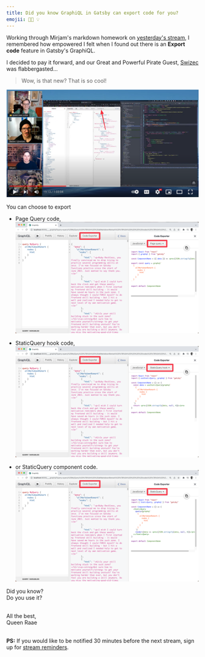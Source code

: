 ```yaml
---
title: Did you know GraphiQL in Gatsby can export code for you?
emojii: 👩‍💻 💡
---
```


Working through Mirjam's markdown homework on [yesterday's stream](https://youtu.be/LcpLKXgfNNo), I remembered how empowered I felt when I found out there is an **Export code** feature in Gatsby's GraphiQL.

I decided to pay it forward, and our Great and Powerful Pirate Guest, [Swizec](https://twitter.com/Swizec) was flabbergasted...

> Wow, is that new? That is so cool!

[![Screengrab of the stream where we demo the export code feature](./screenshot-youtube.png "Click to see the reactions on stream")](https://youtu.be/LcpLKXgfNNo?t=1151)

You can choose to export

- Page Query code,
  ![Screengrab showing off the Page Query export](./screenshot-page-query.png)

- StaticQuery hook code,
  ![Screengrab showing off the StaticQuery hook export](./screenshot-static-query-hook.png)

- or StaticQuery component code.
  ![Screengrab showing off the StaticQuery hook export](./screenshot-static-query-component.png)

Did you know?  
Do you use it?

&nbsp;  
All the best,  
Queen Raae

&nbsp;  
**PS:** If you would like to be notified 30 minutes before the next stream, sign up for [stream reminders](/emails/reminders).
